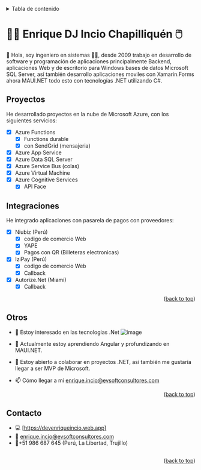 

<a name="readme-top"></a>
<!-- TABLE OF CONTENTS -->
<details>
  <summary>Tabla de contenido</summary> 
  <ol>
    <li><a href="#proyectos">Proyectos</a></li>
    <li><a href="#integraciones">Integraciones</a></li>
    <li><a href="#otros">Otros</a></li>
    <li><a href="#contacto">Contacto</a></li>
  </ol>
</details>

# 👨‍💻 Enrique DJ Incio Chapilliquén 🖱️

👋 Hola, soy ingeniero en sistemas 👨‍💻, desde 2009 trabajo en desarrollo de software y programación de aplicaciones principalmente Backend, aplicaciones Web y de escritorio para Windows bases de datos Microsoft SQL Server, así también desarrollo aplicaciones moviles con Xamarin.Forms ahora MAUI.NET todo esto con tecnologías .NET utilizando C#.

## Proyectos
He desarrollado proyectos en la nube de Microsoft Azure, con los siguientes servicios:
- [x] Azure Functions
    - [x] Functions durable
    - [x] con SendGrid (mensajeria)  
- [x] Azure App Service
- [x] Azure Data SQL Server
- [x] Azure Service Bus (colas) 
- [x] Azure Virtual Machine
- [x] Azure Cognitive Services
    - [x] API Face

## Integraciones
He integrado aplicaciones con pasarela de pagos con proveedores:
- [x] Niubiz (Perú)
    - [x] codigo de comercio Web
    - [x] YAPE
    - [x] Pagos con QR (Billeteras electronicas)
- [x] IziPay (Perú)
    - [x] codigo de comercio Web
    - [x] Callback 
- [x] Autorize.Net (Miami) 
    - [x] Callback 

<p align="right">(<a href="#readme-top">back to top</a>)</p>

## Otros
- 👀 Estoy interesado en las tecnologias .Net ![image](https://github.com/eincioch/eincioch/assets/12565944/5146c3db-61a8-45f4-94ce-8ca0a139bfd7)

- 🌱 Actualmente estoy aprendiendo Angular y profundizando en MAUI.NET.
- 💞️ Estoy abierto a colaborar en proyectos .NET, así también me gustaría llegar a ser MVP de Microsoft. 
- 📫 Cómo llegar a mí enrique.incio@evsoftconsultores.com

<p align="right">(<a href="#readme-top">back to top</a>)</p>

## Contacto
- 💻 [https://devenriqueincio.web.app]
- 📧 enrique.incio@evsoftconsultores.com 
- 📱+51 986 687 645 (Perú, La Libertad, Trujillo)

## 
<p align="right">(<a href="#readme-top">back to top</a>)</p>
<!---
eincioch/eincioch is a ✨ special ✨ repository because its `README.md` (this file) appears on your GitHub profile.
You can click the Preview link to take a look at your changes.
--->
